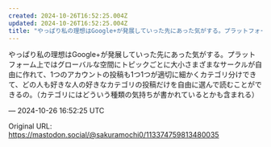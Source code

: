 ```yaml
---
created: 2024-10-26T16:52:25.004Z
updated: 2024-10-26T16:52:25.004Z
title: "やっぱり私の理想はGoogle+が発展していった先にあった気がする。プラットフォーム上ではグローバルな空間にトピックごとに大小さまざまなサークルが自由に作れて、[...]"
---
```


<p>やっぱり私の理想はGoogle+が発展していった先にあった気がする。プラットフォーム上ではグローバルな空間にトピックごとに大小さまざまなサークルが自由に作れて、1つのアカウントの投稿も1つ1つが適切に細かくカテゴリ分けできて、どの人も好きな人の好きなカテゴリの投稿だけを自由に選んで読むことができるの。（カテゴリにはどういう種類の気持ちが書かれているとかも含まれる）</p>

&mdash; 2024-10-26 16:52:25 UTC

Original URL: https://mastodon.social/@sakuramochi0/113374759813480035
